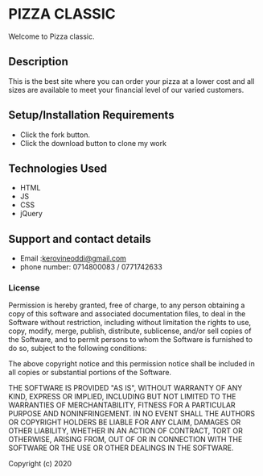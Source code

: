 # PIZZA CLASSIC

Welcome to Pizza classic.

## Description

This is the best site where you can order your pizza at a lower cost and all sizes are available to meet your financial level of our varied customers.

## Setup/Installation Requirements

* Click the fork button.  
* Click the download button to clone my work

## Technologies Used

* HTML
* JS
* CSS
* jQuery

## Support and contact details

* Email :kerovineoddi@gmail.com
* phone number: 0714800083 / 0771742633

### License

Permission is hereby granted, free of charge, to any person obtaining a copy of this software and associated documentation files, to deal in the Software without restriction, including without limitation the rights to use, copy, modify, merge, publish, distribute, sublicense, and/or sell copies of the Software, and to permit persons to whom the Software is furnished to do so, subject to the following conditions:

The above copyright notice and this permission notice shall be included in all copies or substantial portions of the Software.

THE SOFTWARE IS PROVIDED "AS IS", WITHOUT WARRANTY OF ANY KIND, EXPRESS OR IMPLIED, INCLUDING BUT NOT LIMITED TO THE WARRANTIES OF MERCHANTABILITY, FITNESS FOR A PARTICULAR PURPOSE AND NONINFRINGEMENT. IN NO EVENT SHALL THE AUTHORS OR COPYRIGHT HOLDERS BE LIABLE FOR ANY CLAIM, DAMAGES OR OTHER LIABILITY, WHETHER IN AN ACTION OF CONTRACT, TORT OR OTHERWISE, ARISING FROM, OUT OF OR IN CONNECTION WITH THE SOFTWARE OR THE USE OR OTHER DEALINGS IN THE SOFTWARE.

Copyright (c) 2020
